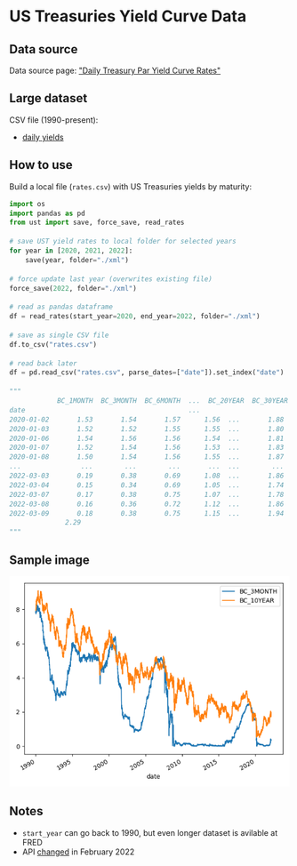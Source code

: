 # US Treasuries Yield Curve Data

## Data source

Data source page: ["Daily Treasury Par Yield Curve Rates"](https://home.treasury.gov/resource-center/data-chart-center/interest-rates/TextView?type=daily_treasury_yield_curve&field_tdr_date_value=2022) 

## Large dataset

CSV file (1990-present):

 - [daily yields](https://raw.githubusercontent.com/epogrebnyak/data-ust/master/ust.csv)
 
## How to use

Build a local file (`rates.csv`) with US Treasuries yields by maturity: 

```python
import os
import pandas as pd
from ust import save, force_save, read_rates

# save UST yield rates to local folder for selected years
for year in [2020, 2021, 2022]:
    save(year, folder="./xml")

# force update last year (overwrites existing file)
force_save(2022, folder="./xml")

# read as pandas dataframe
df = read_rates(start_year=2020, end_year=2022, folder="./xml")

# save as single CSV file
df.to_csv("rates.csv")

# read back later
df = pd.read_csv("rates.csv", parse_dates=["date"]).set_index("date")

"""
            BC_1MONTH  BC_3MONTH  BC_6MONTH  ...  BC_20YEAR  BC_30YEAR  BC_30YEARDISPLAY
date                                         ...                                        
2020-01-02       1.53       1.54       1.57      1.56  ...       1.88       2.19       2.33              2.33
2020-01-03       1.52       1.52       1.55      1.55  ...       1.80       2.11       2.26              2.26
2020-01-06       1.54       1.56       1.56      1.54  ...       1.81       2.13       2.28              2.28
2020-01-07       1.52       1.54       1.56      1.53  ...       1.83       2.16       2.31              2.31
2020-01-08       1.50       1.54       1.56      1.55  ...       1.87       2.21       2.35              2.35
...               ...        ...        ...       ...  ...        ...        ...        ...               ...
2022-03-03       0.19       0.38       0.69      1.08  ...       1.86       2.32       2.24              2.24
2022-03-04       0.15       0.34       0.69      1.05  ...       1.74       2.23       2.16              2.16
2022-03-07       0.17       0.38       0.75      1.07  ...       1.78       2.29       2.19              2.19
2022-03-08       0.16       0.36       0.72      1.12  ...       1.86       2.34       2.24              2.24
2022-03-09       0.18       0.38       0.75      1.15  ...       1.94       2.38       2.29              2.29
              2.29
"""
```

## Sample image

![](ust.png)

## Notes

- `start_year` can go back to 1990, but even longer dataset is avilable at FRED
- API [changed](https://home.treasury.gov/developer-notice-xml-changes) in February 2022 


